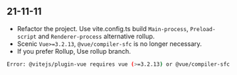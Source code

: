 
## 21-11-11
- Refactor the project. Use vite.config.ts build `Main-process`, `Preload-script` and `Renderer-process` alternative rollup.
- Scenic `Vue>=3.2.13`, `@vue/compiler-sfc` is no longer necessary.
- If you prefer Rollup, Use rollup branch.

```bash
Error: @vitejs/plugin-vue requires vue (>=3.2.13) or @vue/compiler-sfc to be present in the dependency tree.
```
